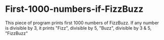 # First-1000-numbers-if-FizzBuzz
This piece of program prints first 1000 numbers of FizzBuzz. If any number is divisible by 3, it prints "Fizz", divisible by 5, "Buzz", divisible by 3 &amp; 5, "FizzBuzz"
